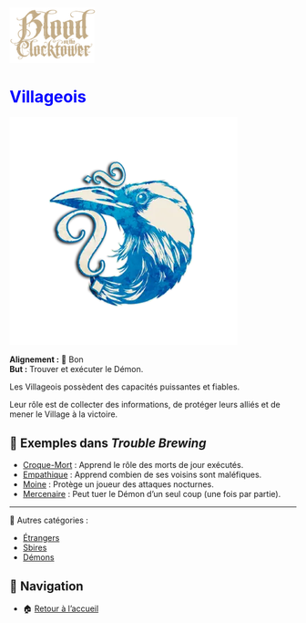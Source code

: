 <p align="left">
  <a href="/botc-fr-bambi/">
    <img src="./images/logo.png" alt="Accueil BotC FR" width="150">
  </a>
</p>

#  <span style="color:blue">Villageois</span>  

![Villageois](./images/Generic_townsfolk.png)  

**Alignement :** 🔵 Bon  
**But :** Trouver et exécuter le Démon.  

Les Villageois possèdent des capacités puissantes et fiables.

Leur rôle est de collecter des informations, de protéger leurs alliés et de mener le Village à la victoire.

## 📌 Exemples dans *Trouble Brewing*  
- [Croque-Mort](./trouble_brewing/croquemort.md) : Apprend le rôle des morts de jour exécutés.
- [Empathique](./trouble_brewing/empathique.md) : Apprend combien de ses voisins sont maléfiques.    
- [Moine](./trouble_brewing/moine.md) : Protège un joueur des attaques nocturnes.   
- [Mercenaire](./trouble_brewing/mercenaire.md) : Peut tuer le Démon d’un seul coup (une fois par partie).   

 

---

🔗 Autres catégories :  
- [Étrangers](/botc-fr-bambi/etrangers.md)  
- [Sbires](/botc-fr-bambi/sbires.md)  
- [Démons](/botc-fr-bambi/demons.md)  
 
## 📂 Navigation 
- 🏠 [Retour à l’accueil](/botc-fr-bambi/)  
